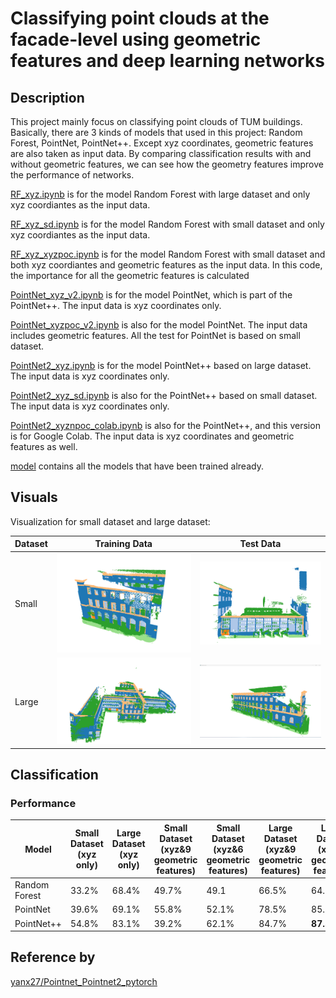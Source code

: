# Classifying point clouds at the facade-level using geometric features and deep learning networks

## Description
This project mainly focus on classifying point clouds of TUM buildings. Basically, there are 3 kinds of models that used in this project: Random Forest, PointNet, PointNet++. Except xyz coordinates, geometric features are also taken as input data.
By comparing classification results with and without geometric features, we can see how the geometry features improve the performance of networks.

[RF_xyz.ipynb](RF_xyz.ipynb) is for the model Random Forest with large dataset and only xyz coordiantes as the input data.

[RF_xyz_sd.ipynb](RF_xyz_sd.ipynb) is for the model Random Forest with small dataset and only xyz coordiantes as the input data.

[RF_xyz_xyzpoc.ipynb](RF_xyz_xyzpoc.ipynb) is for the model Random Forest with small dataset and both xyz coordiantes and geometric features as the input data. In this code, the importance for all the geometric features is calculated

[PointNet_xyz_v2.ipynb](PointNet_xyz_v2.ipynb) is for the model PointNet, which is part of the PointNet++. The input data is xyz coordinates only.

[PointNet_xyzpoc_v2.ipynb](PointNet_xyzpoc_v2.ipynb) is also for the model PointNet. The input data includes geometric features. All the test for PointNet is based on small dataset.

[PointNet2_xyz.ipynb](PointNet2_xyz.ipynb) is for the model PointNet++ based on large dataset. The input data is xyz coordinates only.

[PointNet2_xyz_sd.ipynb](PointNet2_xyz_sd.ipynb) is also for the PointNet++ based on small dataset. The input data is xyz coordinates only.

[PointNet2_xyznpoc_colab.ipynb](PointNet2_xyznpoc_colab.ipynb) is also for the PointNet++, and this version is for Google Colab. The input data is xyz coordinates and geometric features as well.

[model](/models) contains all the models that have been trained already.

## Visuals
Visualization for small dataset and large dataset:

| Dataset | Training Data | Test Data |
|--|--|--|
| Small |![](/re_pic/Training_sd.png)| ![](/re_pic/Test_sd.png)|
| Large |![](/re_pic/Training_Ld.png)| ![](/re_pic/Test_ld.png)|

## Classification

### Performance
| Model | Small Dataset<br>(xyz only) | Large Dataset<br>(xyz only) | Small Dataset<br>(xyz&9 geometric features) | Small Dataset<br>(xyz&6 geometric features) | Large Dataset<br>(xyz&9 geometric features) | Large Dataset<br>(xyz&6 geometric features) |
|--|--|--|--|--|--|--|
| Random Forest |  33.2%| 68.4% | 49.7% | 49.1 | 66.5% | 64.2%|
| PointNet | 39.6% | 69.1% | 55.8% | 52.1% | 78.5% | 85.5% |
| PointNet++ |  54.8% | 83.1% | 39.2% | 62.1% | 84.7% | **87.5** |

## Reference by
[yanx27/Pointnet_Pointnet2_pytorch](https://github.com/yanx27/Pointnet_Pointnet2_pytorch)<br>
